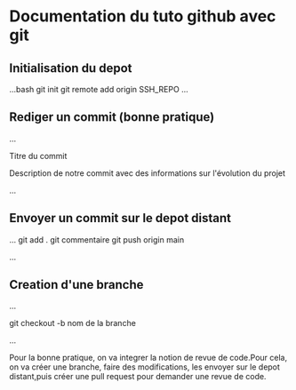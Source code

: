 # Documentation du tuto github avec git


## Initialisation du depot

...bash
git init
git remote add origin SSH_REPO
...


## Rediger un commit (bonne pratique)

...

Titre du commit

Description de notre commit avec des informations  sur l'évolution du projet

...

## Envoyer un commit sur le depot distant

...
git add .
git commentaire
git push origin main

...


## Creation d'une branche

...

git checkout -b nom de la branche

...

Pour la bonne pratique, on va integrer la notion de revue de code.Pour cela, on va créer une branche, faire des modifications, les envoyer sur le depot distant,puis créer une pull request pour demander une revue de code.